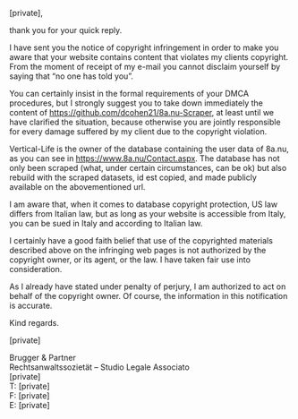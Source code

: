 [private],

thank you for your quick reply.

I have sent you the notice of copyright infringement in order to make you aware that your website contains content that violates my clients copyright. From the moment of receipt of my e-mail you cannot disclaim yourself by saying that “no one has told you”.

You can certainly insist in the formal requirements of your DMCA procedures, but I strongly suggest you to take down immediately the content of https://github.com/dcohen21/8a.nu-Scraper, at least until we have clarified the situation, because otherwise you are jointly responsible for every damage suffered by my client due to the copyright violation.

Vertical-Life is the owner of the database containing the user data of 8a.nu, as you can see in https://www.8a.nu/Contact.aspx. The database has not only been scraped (what, under certain circumstances, can be ok) but also rebuild with the scraped datasets, id est copied, and made publicly available on the abovementioned url.

I am aware that, when it comes to database copyright protection, US law differs from Italian law, but as long as your website is accessible from Italy, you can be sued in Italy and according to Italian law.

I certainly have a good faith belief that use of the copyrighted materials described above on the infringing web pages is not authorized by the copyright owner, or its agent, or the law. I have taken fair use into consideration.

As I already have stated under penalty of perjury, I am authorized to act on behalf of the copyright owner. Of course, the information in this notification is accurate.

Kind regards.

[private]

Brugger & Partner  
Rechtsanwaltssozietät – Studio Legale Associato  
[private]  
T: [private]  
F: [private]  
E: [private]  
